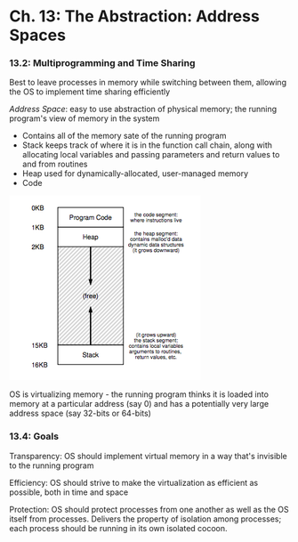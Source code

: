 # Ch. 13: The Abstraction: Address Spaces

### 13.2: Multiprogramming and Time Sharing

Best to leave processes in memory while switching between them, allowing the OS to implement time sharing efficiently

_Address Space_: easy to use abstraction of physical memory; the running program's view of memory in the system

  - Contains all of the memory sate of the running program
  - Stack keeps track of where it is in the function call chain, along with allocating local variables and passing parameters and return values to and from routines
  - Heap used for dynamically-allocated, user-managed memory
  - Code

![13](../img/13.png)

OS is virtualizing memory - the running program thinks it is loaded into memory at a particular address (say 0) and has a potentially very large address space (say 32-bits or 64-bits)

### 13.4: Goals

Transparency: OS should implement virtual memory in a way that's invisible to the running program

Efficiency: OS should strive to make the virtualization as efficient as possible, both in time and space

Protection: OS should protect processes from one another as well as the OS itself from processes. Delivers the property of isolation among processes; each process should be running in its own isolated cocoon.
